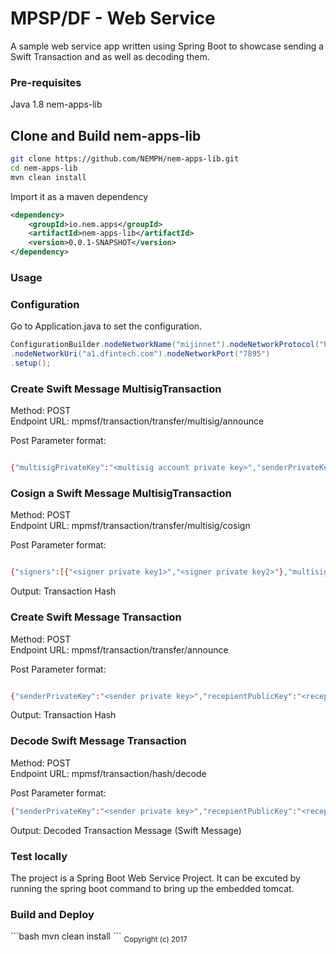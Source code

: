 # MPSP/DF - Web Service 

A sample web service app written using Spring Boot to showcase sending a Swift Transaction and as well as decoding them.

<h3>Pre-requisites</h2>
Java 1.8  
nem-apps-lib  

<h2>Clone and Build nem-apps-lib</h2>

```bash
git clone https://github.com/NEMPH/nem-apps-lib.git
cd nem-apps-lib
mvn clean install
```

Import it as a maven dependency

```xml
<dependency>
    <groupId>io.nem.apps</groupId>
    <artifactId>nem-apps-lib</artifactId>
    <version>0.0.1-SNAPSHOT</version>
</dependency>
```

<h3>Usage</h2>
<h3>Configuration</h3>
Go to Application.java to set the configuration.

```java
ConfigurationBuilder.nodeNetworkName("mijinnet").nodeNetworkProtocol("http")
.nodeNetworkUri("a1.dfintech.com").nodeNetworkPort("7895")
.setup();
```
		
<h3>Create Swift Message MultisigTransaction</h3>

Method: POST  
Endpoint URL: mpmsf/transaction/transfer/multisig/announce

Post Parameter format:
```bash

{"multisigPrivateKey":"<multisig account private key>","senderPrivateKey":"<sender private key>","recepientPublicKey":"<recepient public key>","accountNumber":"<bank account number>","swiftMessage":"<Swift>"}
```

<h3>Cosign a Swift Message MultisigTransaction</h3>

Method: POST  
Endpoint URL: mpmsf/transaction/transfer/multisig/cosign

Post Parameter format:
```bash

{"signers":[{"<signer private key1>","<signer private key2>"},"multisigHash":"<multisig hash>","multisigPublicKey":"<multisig account public key>"}
```

Output: Transaction Hash		
<h3>Create Swift Message Transaction</h3>

Method: POST  
Endpoint URL: mpmsf/transaction/transfer/announce 

Post Parameter format:
```bash

{"senderPrivateKey":"<sender private key>","recepientPublicKey":"<recepient public key>","accountNumber":"<bank account number>","swiftMessage":"<Swift>"}
```

Output: Transaction Hash

<h3>Decode Swift Message Transaction</h3>

Method: POST  
Endpoint URL: mpmsf/transaction/hash/decode

Post Parameter format:
```bash
{"senderPrivateKey":"<sender private key>","recepientPublicKey":"<recepient public key>","hash":"<transaction hash>"}
```

Output: Decoded Transaction Message (Swift Message)  

<h3>Test locally</h3>
The project is a Spring Boot Web Service Project. It can be excuted by running the spring boot command to bring up the embedded tomcat. 

<h3>Build and Deploy</h3>
```bash
mvn clean install
```
<sub>Copyright (c) 2017</sub>
